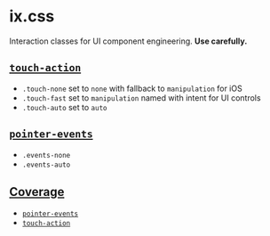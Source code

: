 # ix.css
Interaction classes for UI component engineering. **Use carefully.**

## [`touch-action`](https://developer.mozilla.org/en-US/docs/Web/CSS/touch-action)

- `.touch-none` set to `none` with fallback to `manipulation` for iOS
- `.touch-fast` set to `manipulation` named with intent for UI controls
- `.touch-auto` set to `auto`

##  [`pointer-events`](https://developer.mozilla.org/en-US/docs/Web/CSS/pointer-events)

- `.events-none`
- `.events-auto`

## [Coverage](.browserslistrc)

- [`pointer-events`](https://caniuse.com/#feat=pointer-events)
- [`touch-action`](https://caniuse.com/#feat=css-touch-action)
